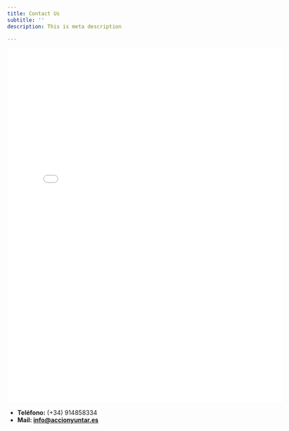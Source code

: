 ```yaml
---
title: Contact Us
subtitle: ''
description: This is meta description

---
```

<iframe src="[https://docs.google.com/forms/d/e/1FAIpQLSfpyVmJ6qOjP1OaqPOznzglI1H9Eele40qx9XsUtPgbp4WMtw/viewform?embedded=true](https://docs.google.com/forms/d/e/1FAIpQLSfpyVmJ6qOjP1OaqPOznzglI1H9Eele40qx9XsUtPgbp4WMtw/viewform?embedded=true "https://docs.google.com/forms/d/e/1FAIpQLSfpyVmJ6qOjP1OaqPOznzglI1H9Eele40qx9XsUtPgbp4WMtw/viewform?embedded=true")" width="640" height="820" frameborder="0" marginheight="0" marginwidth="0">Cargando…</iframe>

* **Teléfono:** (+34) 914858334
* **Mail: info@accionyuntar.es**